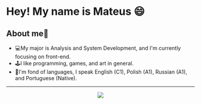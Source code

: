 # Hey! My name is Mateus 😄
## About me👾 
- 💻My major is Analysis and System Development, and I'm currently focusing on front-end.
- 🕹️I like programming, games, and art in general.
- 📖I'm fond of languages, I speak English (C1), Polish (A1), Russian (A1), and Portuguese (Native).
---
<p align="center">
<img src="https://user-images.githubusercontent.com/112340716/215418714-344753d4-df82-4946-8d9d-b9d7ad15ac45.gif"
</p>

<div align="center">

</div>
